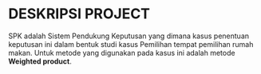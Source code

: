 # DESKRIPSI PROJECT
SPK adalah Sistem Pendukung Keputusan yang dimana kasus penentuan keputusan ini dalam bentuk studi kasus Pemilihan tempat pemilihan rumah makan. Untuk metode yang digunakan pada kasus ini adalah metode <b>Weighted product</b>.

